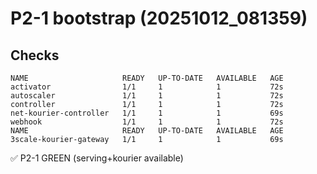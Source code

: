 # P2-1 bootstrap (20251012_081359)
## Checks
```
NAME                     READY   UP-TO-DATE   AVAILABLE   AGE
activator                1/1     1            1           72s
autoscaler               1/1     1            1           72s
controller               1/1     1            1           72s
net-kourier-controller   1/1     1            1           69s
webhook                  1/1     1            1           72s
NAME                     READY   UP-TO-DATE   AVAILABLE   AGE
3scale-kourier-gateway   1/1     1            1           69s
```
✅ P2-1 GREEN (serving+kourier available)
